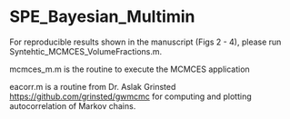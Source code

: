 # SPE_Bayesian_Multimin

For reproducible results shown in the manuscript (Figs 2 - 4), please run Syntehtic_MCMCES_VolumeFractions.m.

mcmces_m.m is the routine to execute the MCMCES application

eacorr.m is a routine from Dr. Aslak Grinsted https://github.com/grinsted/gwmcmc for computing and plotting autocorrelation of Markov chains.
